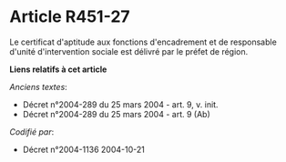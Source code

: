 # Article R451-27

Le certificat d'aptitude aux fonctions d'encadrement et de responsable d'unité d'intervention sociale est délivré par le
préfet de région.

**Liens relatifs à cet article**

_Anciens textes_:

  - Décret n°2004-289 du 25 mars 2004 - art. 9, v. init.
  - Décret n°2004-289 du 25 mars 2004 - art. 9 (Ab)

_Codifié par_:

  - Décret n°2004-1136 2004-10-21
